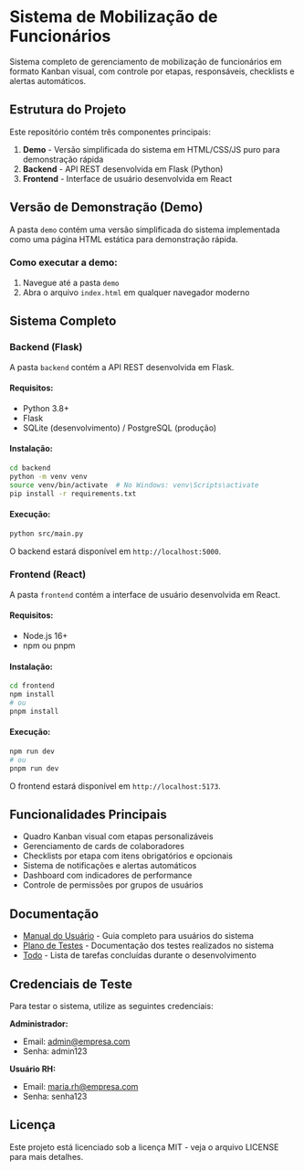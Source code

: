 # Sistema de Mobilização de Funcionários

Sistema completo de gerenciamento de mobilização de funcionários em formato Kanban visual, com controle por etapas, responsáveis, checklists e alertas automáticos.

## Estrutura do Projeto

Este repositório contém três componentes principais:

1. **Demo** - Versão simplificada do sistema em HTML/CSS/JS puro para demonstração rápida
2. **Backend** - API REST desenvolvida em Flask (Python)
3. **Frontend** - Interface de usuário desenvolvida em React

## Versão de Demonstração (Demo)

A pasta `demo` contém uma versão simplificada do sistema implementada como uma página HTML estática para demonstração rápida.

### Como executar a demo:

1. Navegue até a pasta `demo`
2. Abra o arquivo `index.html` em qualquer navegador moderno

## Sistema Completo

### Backend (Flask)

A pasta `backend` contém a API REST desenvolvida em Flask.

#### Requisitos:

- Python 3.8+
- Flask
- SQLite (desenvolvimento) / PostgreSQL (produção)

#### Instalação:

```bash
cd backend
python -m venv venv
source venv/bin/activate  # No Windows: venv\Scripts\activate
pip install -r requirements.txt
```

#### Execução:

```bash
python src/main.py
```

O backend estará disponível em `http://localhost:5000`.

### Frontend (React)

A pasta `frontend` contém a interface de usuário desenvolvida em React.

#### Requisitos:

- Node.js 16+
- npm ou pnpm

#### Instalação:

```bash
cd frontend
npm install
# ou
pnpm install
```

#### Execução:

```bash
npm run dev
# ou
pnpm run dev
```

O frontend estará disponível em `http://localhost:5173`.

## Funcionalidades Principais

- Quadro Kanban visual com etapas personalizáveis
- Gerenciamento de cards de colaboradores
- Checklists por etapa com itens obrigatórios e opcionais
- Sistema de notificações e alertas automáticos
- Dashboard com indicadores de performance
- Controle de permissões por grupos de usuários

## Documentação

- [Manual do Usuário](manual_usuario.md) - Guia completo para usuários do sistema
- [Plano de Testes](plano_testes.md) - Documentação dos testes realizados no sistema
- [Todo](todo.md) - Lista de tarefas concluídas durante o desenvolvimento

## Credenciais de Teste

Para testar o sistema, utilize as seguintes credenciais:

**Administrador:**
- Email: admin@empresa.com
- Senha: admin123

**Usuário RH:**
- Email: maria.rh@empresa.com
- Senha: senha123

## Licença

Este projeto está licenciado sob a licença MIT - veja o arquivo LICENSE para mais detalhes.

